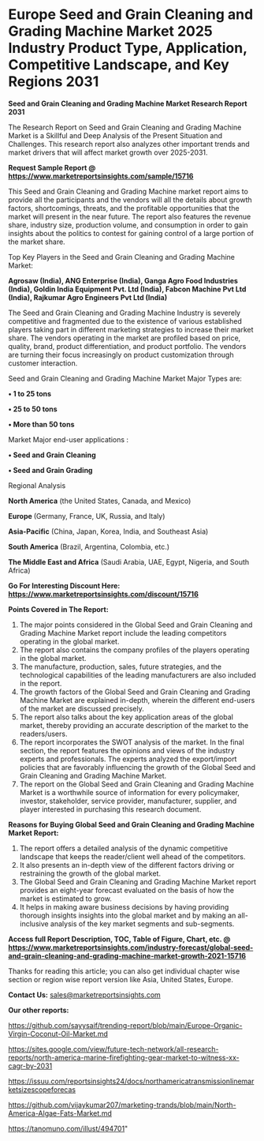 # Europe Seed and Grain Cleaning and Grading Machine Market 2025 Industry Product Type, Application, Competitive Landscape, and Key Regions 2031

<strong>Seed and Grain Cleaning and Grading Machine Market Research Report 2031</strong>

The Research Report on Seed and Grain Cleaning and Grading Machine Market is a Skillful and Deep Analysis of the Present Situation and Challenges. This research report also analyzes other important trends and market drivers that will affect market growth over 2025-2031.

<strong>Request Sample Report @ <a href=https://www.marketreportsinsights.com/sample/15716>https://www.marketreportsinsights.com/sample/15716</a></strong>

This Seed and Grain Cleaning and Grading Machine market report aims to provide all the participants and the vendors will all the details about growth factors, shortcomings, threats, and the profitable opportunities that the market will present in the near future. The report also features the revenue share, industry size, production volume, and consumption in order to gain insights about the politics to contest for gaining control of a large portion of the market share.

Top Key Players in the Seed and Grain Cleaning and Grading Machine Market:

<strong>Agrosaw (India), ANG Enterprise (India), Ganga Agro Food Industries (India), Goldin India Equipment Pvt. Ltd (India), Fabcon Machine Pvt Ltd (India), Rajkumar Agro Engineers Pvt Ltd (India)</strong>

The Seed and Grain Cleaning and Grading Machine Industry is severely competitive and fragmented due to the existence of various established players taking part in different marketing strategies to increase their market share. The vendors operating in the market are profiled based on price, quality, brand, product differentiation, and product portfolio. The vendors are turning their focus increasingly on product customization through customer interaction.

Seed and Grain Cleaning and Grading Machine Market Major Types are:

<strong>• 1 to 25 tons

• 25 to 50 tons

• More than 50 tons</strong>

Market Major end-user applications :

<strong>• Seed and Grain Cleaning

• Seed and Grain Grading</strong>

Regional Analysis

</u><strong><b>North America</b></strong> (the United States, Canada, and Mexico)

<strong><b>Europe </b></strong>(Germany, France, UK, Russia, and Italy)

<strong><b>Asia-Pacific</b></strong> (China, Japan, Korea, India, and Southeast Asia)

<strong><b>South America</b></strong> (Brazil, Argentina, Colombia, etc.)

<strong><b>The Middle East and Africa</b></strong> (Saudi Arabia, UAE, Egypt, Nigeria, and South Africa)

<strong>Go For Interesting Discount Here: <a href=https://www.marketreportsinsights.com/discount/15716>https://www.marketreportsinsights.com/discount/15716</a></strong>

<strong>Points Covered in The Report:</strong>
<ol>
  <li>The major points considered in the Global Seed and Grain Cleaning and Grading Machine Market report include the leading competitors operating in the global market.</li>
  <li>The report also contains the company profiles of the players operating in the global market.</li>
  <li>The manufacture, production, sales, future strategies, and the technological capabilities of the leading manufacturers are also included in the report.</li>
  <li>The growth factors of the Global Seed and Grain Cleaning and Grading Machine Market are explained in-depth, wherein the different end-users of the market are discussed precisely.</li>
  <li>The report also talks about the key application areas of the global market, thereby providing an accurate description of the market to the readers/users.</li>
  <li>The report incorporates the SWOT analysis of the market. In the final section, the report features the opinions and views of the industry experts and professionals. The experts analyzed the export/import policies that are favorably influencing the growth of the Global Seed and Grain Cleaning and Grading Machine Market.</li>
  <li>The report on the Global Seed and Grain Cleaning and Grading Machine Market is a worthwhile source of information for every policymaker, investor, stakeholder, service provider, manufacturer, supplier, and player interested in purchasing this research document.</li>
</ol>
<strong>Reasons for Buying Global Seed and Grain Cleaning and Grading Machine Market Report:</strong>

<ol>
  <li>The report offers a detailed analysis of the dynamic competitive landscape that keeps the reader/client well ahead of the competitors.</li>
  <li>It also presents an in-depth view of the different factors driving or restraining the growth of the global market.</li>
  <li>The Global Seed and Grain Cleaning and Grading Machine Market report provides an eight-year forecast evaluated on the basis of how the market is estimated to grow.</li>
  <li>It helps in making aware business decisions by having providing thorough insights insights into the global market and by making an all-inclusive analysis of the key market segments and sub-segments.</li>
</ol>
<strong>Access full Report Description, TOC, Table of Figure, Chart, etc. @ <a href=https://www.marketreportsinsights.com/industry-forecast/global-seed-and-grain-cleaning-and-grading-machine-market-growth-2021-15716>https://www.marketreportsinsights.com/industry-forecast/global-seed-and-grain-cleaning-and-grading-machine-market-growth-2021-15716</a></strong>


Thanks for reading this article; you can also get individual chapter wise section or region wise report version like Asia, United States, Europe.

<strong>Contact Us:</strong>
sales@marketreportsinsights.com

<strong>Our other reports:</strong>

<a href=https://github.com/sayysaif/trending-report/blob/main/Europe-Organic-Virgin-Coconut-Oil-Market.md>https://github.com/sayysaif/trending-report/blob/main/Europe-Organic-Virgin-Coconut-Oil-Market.md</a>

<a href=https://sites.google.com/view/future-tech-network/all-research-reports/north-america-marine-firefighting-gear-market-to-witness-xx-cagr-by-2031>https://sites.google.com/view/future-tech-network/all-research-reports/north-america-marine-firefighting-gear-market-to-witness-xx-cagr-by-2031</a>

<a href=https://issuu.com/reportsinsights24/docs/northamericatransmissionlinemarketsizescopeforecas>https://issuu.com/reportsinsights24/docs/northamericatransmissionlinemarketsizescopeforecas</a>

<a href=https://github.com/vijaykumar207/marketing-trands/blob/main/North-America-Algae-Fats-Market.md>https://github.com/vijaykumar207/marketing-trands/blob/main/North-America-Algae-Fats-Market.md</a>

<a href=https://tanomuno.com/illust/494701>https://tanomuno.com/illust/494701</a>"
